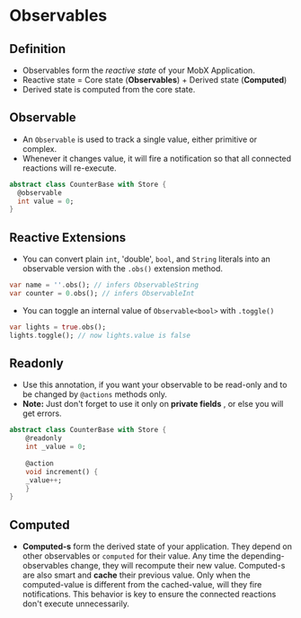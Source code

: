 # Observables

## Definition

- Observables form the _reactive state_ of your MobX Application.
- Reactive state = Core state (**Observables**) + Derived state (**Computed**)
- Derived state is computed from the core state.

## Observable

- An `Observable` is used to track a single value, either primitive or complex. 
- Whenever it changes value, it will fire a notification so that all connected reactions will re-execute.

```dart
abstract class CounterBase with Store {
  @observable
  int value = 0;
}
```

## Reactive Extensions

- You can convert plain `int`, 'double', `bool`, and `String` literals into an observable version with the `.obs()` extension method.

```dart
var name = ''.obs(); // infers ObservableString
var counter = 0.obs(); // infers ObservableInt
```

- You can toggle an internal value of `Observable<bool>` with `.toggle()`

```dart
var lights = true.obs();
lights.toggle(); // now lights.value is false
```

## Readonly

- Use this annotation, if you want your observable to be read-only and to be changed by `@actions` methods only.
- **Note:** Just don't forget to use it only on **private fields** , or else you will get errors.

```dart
abstract class CounterBase with Store {  
	@readonly  
	int _value = 0;  
	  
	@action  
	void increment() {  
	_value++;  
	}  
}
```

## Computed

- **Computed-s** form the derived state of your application. They depend on other observables or `computed` for their value. Any time the depending-observables change, they will recompute their new value. Computed-s are also smart and **cache** their previous value. Only when the computed-value is different from the cached-value, will they fire notifications. This behavior is key to ensure the connected reactions don't execute unnecessarily.